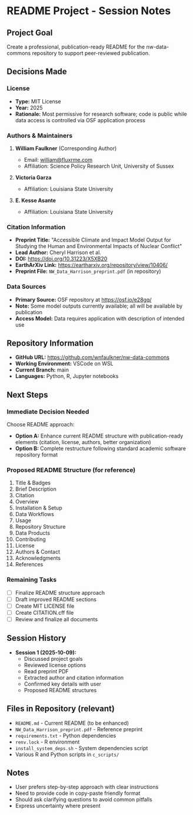 # README Project - Session Notes

## Project Goal
Create a professional, publication-ready README for the nw-data-commons repository to support peer-reviewed publication.

## Decisions Made

### License
- **Type:** MIT License
- **Year:** 2025
- **Rationale:** Most permissive for research software; code is public while data access is controlled via OSF application process

### Authors & Maintainers
1. **William Faulkner** (Corresponding Author)
   - Email: william@fluxrme.com
   - Affiliation: Science Policy Research Unit, University of Sussex

2. **Victoria Garza**
   - Affiliation: Louisiana State University

3. **E. Kesse Asante**
   - Affiliation: Louisiana State University

### Citation Information
- **Preprint Title:** "Accessible Climate and Impact Model Output for Studying the Human and Environmental Impacts of Nuclear Conflict"
- **Lead Author:** Cheryl Harrison et al.
- **DOI:** https://doi.org/10.31223/X5XB20
- **EarthArXiv Link:** https://eartharxiv.org/repository/view/10406/
- **Preprint File:** `NW_Data_Harrison_preprint.pdf` (in repository)

### Data Sources
- **Primary Source:** OSF repository at https://osf.io/e28gq/
- **Note:** Some model outputs currently available; all will be available by publication
- **Access Model:** Data requires application with description of intended use

## Repository Information
- **GitHub URL:** https://github.com/wnfaulkner/nw-data-commons
- **Working Environment:** VSCode on WSL
- **Current Branch:** main
- **Languages:** Python, R, Jupyter notebooks

## Next Steps

### Immediate Decision Needed
Choose README approach:
- **Option A:** Enhance current README structure with publication-ready elements (citation, license, authors, better organization)
- **Option B:** Complete restructure following standard academic software repository format

### Proposed README Structure (for reference)
1. Title & Badges
2. Brief Description
3. Citation
4. Overview
5. Installation & Setup
6. Data Workflows
7. Usage
8. Repository Structure
9. Data Products
10. Contributing
11. License
12. Authors & Contact
13. Acknowledgments
14. References

### Remaining Tasks
- [ ] Finalize README structure approach
- [ ] Draft improved README sections
- [ ] Create MIT LICENSE file
- [ ] Create CITATION.cff file
- [ ] Review and finalize all documents

## Session History
- **Session 1 (2025-10-09):**
  - Discussed project goals
  - Reviewed license options
  - Read preprint PDF
  - Extracted author and citation information
  - Confirmed key details with user
  - Proposed README structures

## Files in Repository (relevant)
- `README.md` - Current README (to be enhanced)
- `NW_Data_Harrison_preprint.pdf` - Reference preprint
- `requirements.txt` - Python dependencies
- `renv.lock` - R environment
- `install_system_deps.sh` - System dependencies script
- Various R and Python scripts in `c_scripts/`

## Notes
- User prefers step-by-step approach with clear instructions
- Need to provide code in copy-paste friendly format
- Should ask clarifying questions to avoid common pitfalls
- Express uncertainty where present
